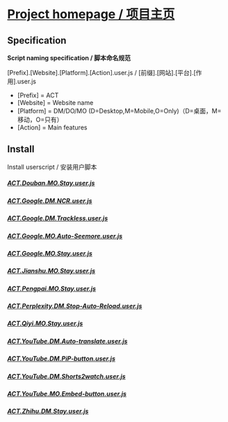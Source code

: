 # [Project homepage / 项目主页](https://github.com/ACTCD/Userscripts)

## Specification

**Script naming specification / 脚本命名规范**

[Prefix].[Website].[Platform].[Action].user.js / [前缀].[网站].[平台].[作用].user.js

- [Prefix] = ACT
- [Website] = Website name
- [Platform] = DM/DO/MO (D=Desktop,M=Mobile,O=Only)（D=桌面，M=移动，O=只有）
- [Action] = Main features

## Install

Install userscript / 安装用户脚本

##### [ACT.Douban.MO.Stay.user.js](https://github.com/ACTCD/Userscripts/raw/main/userjs/ACT.Douban.MO.Stay.user.js)

##### [ACT.Google.DM.NCR.user.js](https://github.com/ACTCD/Userscripts/raw/main/userjs/ACT.Google.DM.NCR.user.js)

##### [ACT.Google.DM.Trackless.user.js](https://github.com/ACTCD/Userscripts/raw/main/userjs/ACT.Google.DM.Trackless.user.js)

##### [ACT.Google.MO.Auto-Seemore.user.js](https://github.com/ACTCD/Userscripts/raw/main/userjs/ACT.Google.MO.Auto-Seemore.user.js)

##### [ACT.Google.MO.Stay.user.js](https://github.com/ACTCD/Userscripts/raw/main/userjs/ACT.Google.MO.Stay.user.js)

##### [ACT.Jianshu.MO.Stay.user.js](https://github.com/ACTCD/Userscripts/raw/main/userjs/ACT.Jianshu.MO.Stay.user.js)

##### [ACT.Pengpai.MO.Stay.user.js](https://github.com/ACTCD/Userscripts/raw/main/userjs/ACT.Pengpai.MO.Stay.user.js)

##### [ACT.Perplexity.DM.Stop-Auto-Reload.user.js](https://github.com/ACTCD/Userscripts/raw/main/userjs/ACT.Perplexity.DM.Stop-Auto-Reload.user.js)

##### [ACT.Qiyi.MO.Stay.user.js](https://github.com/ACTCD/Userscripts/raw/main/userjs/ACT.Qiyi.MO.Stay.user.js)

##### [ACT.YouTube.DM.Auto-translate.user.js](https://github.com/ACTCD/Userscripts/raw/main/userjs/ACT.YouTube.DM.Auto-translate.user.js)

##### [ACT.YouTube.DM.PiP-button.user.js](https://github.com/ACTCD/Userscripts/raw/main/userjs/ACT.YouTube.DM.PiP-button.user.js)

##### [ACT.YouTube.DM.Shorts2watch.user.js](https://github.com/ACTCD/Userscripts/raw/main/userjs/ACT.YouTube.DM.Shorts2watch.user.js)

##### [ACT.YouTube.MO.Embed-button.user.js](https://github.com/ACTCD/Userscripts/raw/main/userjs/ACT.YouTube.MO.Embed-button.user.js)

##### [ACT.Zhihu.DM.Stay.user.js](https://github.com/ACTCD/Userscripts/raw/main/userjs/ACT.Zhihu.DM.Stay.user.js)
